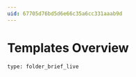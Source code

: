 ```yaml
---
uid: 67705d76bd5d6e66c35a6cc331aaab9d
---
```


# Templates Overview

```ccard
type: folder_brief_live
```
